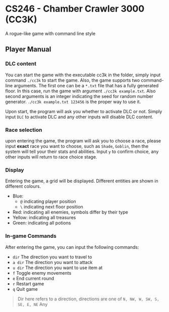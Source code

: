 # CS246 - Chamber Crawler 3000 (CC3K)

A rogue-like game with command line style

## Player Manual

### DLC content
You can start the game with the executable cc3k in the folder, simply input command `./cc3k` to start the game. Also, the game supports two command-line arguments. The first one can be a `*.txt` file that has a fully generated floor. In this case, run the game with argument `./cc3k example.txt`. Also second arguments is an integer indicating the seed for random number generator. `./cc3k example.txt 123456` is the proper way to use it.

Upon start, the program will ask you whether to activate DLC or not. Simply input `DLC` to activate DLC and any other inputs will disable DLC content.

### Race selection
upon entering the game, the program will ask you to choose a race, please input **exact** race you want to choose, such as `Shade`, `Goblin`, then the system will tell your their stats and abilities. Input `y` to confirm choice, any other inputs will return to race choice stage.

### Display
Entering the game, a grid will be displayed. Different entities are shown in different colours.
- Blue: 
    - `@` indicating player position
    - `\` indicating next floor position
- Red: indicating all enemies, symbols differ by their type
- Yellow: indicating all treasures
- Green: indicating all potions

### In-game Commands
After entering the game, you can input the following commands:
- `dir` The direction you want to travel to
- `a dir` The direction you want to attack
- `u dir` The direction you want to use item at
- `f` Toggle enemy movements
- `e` End current round
- `r` Restart game
- `q` Quit game
> Dir here refers to a direction, directions are one of `N, NW, W, SW, S, SE, E, NE`
Any 